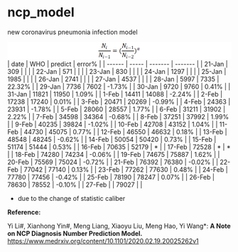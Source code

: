 # ncp_model
new coronavirus pneumonia infection model

![](Clipboard01.png)
| date   | WHO   | predict | error%  |
| ------ | ----- | ------- | ------- |
| 21-Jan | 309   |         |         |
| 22-Jan | 571   |         |         |
| 23-Jan | 830   |         |         |
| 24-Jan | 1297  |         |         |
| 25-Jan | 1985  |         |         |
| 26-Jan | 2741  |         |         |
| 27-Jan | 4537  |         |         |
| 28-Jan | 5997  | 7335    | 22.32%  |
| 29-Jan | 7736  | 7602    | -1.73%  |
| 30-Jan | 9720  | 9760    | 0.41%   |
| 31-Jan | 11821 | 11950   | 1.09%   |
| 1-Feb  | 14411 | 14088   | -2.24%  |
| 2-Feb  | 17238 | 17240   | 0.01%   |
| 3-Feb  | 20471 | 20269   | -0.99%  |
| 4-Feb  | 24363 | 23931   | -1.78%  |
| 5-Feb  | 28060 | 28557   | 1.77%   |
| 6-Feb  | 31211 | 31902   | 2.22%   |
| 7-Feb  | 34598 | 34364   | -0.68%  |
| 8-Feb  | 37251 | 37992   | 1.99%   |
| 9-Feb  | 40235 | 39824   | -1.02%  |
| 10-Feb | 42708 | 43152   | 1.04%   |
| 11-Feb | 44730 | 45075   | 0.77%   |
| 12-Feb | 46550 | 46632   | 0.18%   |
| 13-Feb | 48548 | 48245   | -0.62%  |
| 14-Feb | 50054 | 50420   | 0.73%   |
| 15-Feb | 51174 | 51444   | 0.53%   |
| 16-Feb | 70635 | 52179   | *       |
| 17-Feb | 72528 | *       | *       |
| 18-Feb | 74280 | 74234   | -0.06%  |
| 19-Feb | 74675 | 75887   | 1.62%   |
| 20-Feb | 75569 | 75024   | -0.72%  |
| 21-Feb | 76392 | 76380   | -0.02%  |
| 22-Feb | 77042 | 77140   | 0.13%   |
| 23-Feb | 77262 | 77630   | 0.48%   |
| 24-Feb | 77780 | 77456   | -0.42%  |
| 25-Feb | 78190 | 78247   | 0.07%   |
| 26-Feb | 78630 | 78552   | -0.10%  |
| 27-Feb |       | 79027   |         |

* due to the change of statistic caliber

**Reference:**

Yi Li#, Xianhong Yin#, Meng Liang, Xiaoyu Liu, Meng Hao, Yi Wang*: **A Note on NCP Diagnosis Number Prediction Model.** https://www.medrxiv.org/content/10.1101/2020.02.19.20025262v1


